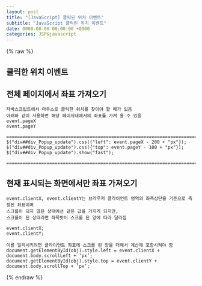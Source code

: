 ```yaml
---  
layout: post  
title: "[JavaScript] 클릭된 위치 이벤트"  
subtitle: "JavaScript 클릭된 위치 이벤트"  
date: 0000-00-00 00:00:00 +0900  
categories: JSP&javascript  
---  
```

{% raw %}  
## 클릭한 위치 이벤트  
  
## 전체 페이지에서 좌표 가져오기  
  
	자바스크립트에서 마우스로 클릭한 위치를 찾아야 할 때가 있음  
	아래와 같이 사용하면 해당 페이지내에서의 좌표를 가져 올 수 있음  
	event.pageX  
	event.pageY  
  
	=================================================================================================================  
	$("div##div_Popup_update").css({"left": event.pageX - 200 + "px"});  
	$("div##div_Popup_update").css({"top": event.pageY - 100 + "px"});  
	$("div##div_Popup_update").show("fast");  
  
	=================================================================================================================  
  
## 현재 표시되는 화면에서만 좌표 가져오기  
  
	event.clientX, event.clientY는 브라우저 클라이언트 영역의 좌측상단을 기준으로 측정된 좌표이며  
	스크롤이 되지 않은 상태에선 같은 값을 가지게 되지만,  
	스크롤이 된 상태라면 좌푝밧이 스크롤 된 양에 따라 달라짐  
  
	event.clientX;  
	event.clientY;  
  
	이를 일치시키려면 클라이언트 좌표에 스크롤 된 양을 더해서 계산에 포함시켜야 함  
	document.getElementById(obj).style.left = event.clientX + document.body.scrollLeft + ‘px’;  
	document.getElementById(obj).style.top = event.clientY + document.body.scrollTop + ‘px’;  
  
{% endraw %}